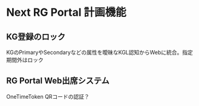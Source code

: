 # Next RG Portal 計画機能



## KG登録のロック

KGのPrimaryやSecondaryなどの属性を曖昧なKGL認知からWebに統合。指定期間外はロック

## RG Portal Web出席システム

OneTimeToken QRコードの認証？
